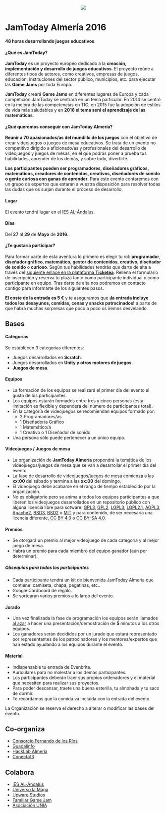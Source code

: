 <p align="center">
  <img src="http://hacklabalmeria.net/recursos/2016-05-27/jamtoday_almeria.png" />
</p>

JamToday Almería 2016
===========

**48 horas desarrollando juegos educativos**.

#### ¿Qué es JamToday?
**JamToday** es un proyecto europeo dedicado a la **creación, implementación y desarrollo de juegos educativos**. El proyecto reúne a diferentes tipos de actores, como creativos, empresas de juegos, educación, instituciones del sector público, municipios, etc. para ejecutar las **Game Jams** por toda Europa.

**JamToday** creará **Game Jams** en diferentes lugares de Europa y cada competición JamToday se centrará en un tema particular. En 2014 se centró en la mejora de las competencias en TIC, en 2015 fue la adopción de estilos de vida más saludables y en **2016 el tema será el aprendizaje de las matemáticas**.

#### ¿Qué queremos conseguir con JamToday Almería?
**Reunir a 70 apasionados/as del mundillo de los juegos** con el objetivo de crear videojuegos o juegos de mesa educativos. Se trata de un evento no competitivo dirigido a aficionado/as y profesionales del desarrollo de videojuegos y juegos de mesas, en el que podrás poner a prueba tus habilidades, aprender de los demás, y sobre todo, divertirte.

**Los participantes pueden ser programadores, diseñadores gráficos, matemáticos, creadores de contenidos, creativos, diseñadores de sonido o gente curiosa con ganas de aprender**. Para este evento contaremos con un grupo de expertos que estarán a vuestra disposición para resolver todas las dudas que os surjan durante el proceso de desarrollo.

#### Lugar
El evento tendrá lugar en el [IES AL-Ándalus](https://www.iesalandalus.org). 

#### Días
Del **27** al **29** de **Mayo** de **2016**.

#### ¿Te gustaría participar?
Para formar parte de esta aventura lo primero es elegir tu rol: **programador**, **diseñador gráfico**, **matemático**, **gestor de contenidos**, **creativo**, **diseñador de sonido** o **curioso**. Según tus habilidades tendrás que darte de alta a través del [siguiente enlace en la plataforma **Ticketea**](https://www.ticketea.com/entradas-networking-jamtodayalmeria/). Rellena el formulario de inscripción y reserva tu plaza tanto como participante individual o como participante en equipo. Tras darte de alta nos podremos en contacto contigo para informarte de los siguientes pasos.

**El coste de la entrada es 5 €** y te aseguramos que **¡la entrada incluye todos los desayunos, comidas, cenas y snacks patrocinados!** a parte de que habrá muchas sorpresas que poco a poco os iremos desvelando.

Bases
-----

#### Categorías
Se establecen 3 categorías diferentes:
* Juegos desarrollados en **Scratch**.
* Juegos desarrollados en **Unity y otros motores de juegos**.
* **Juegos de mesa**.

#### Equipos
* La formación de los equipos se realizará el primer día del evento al gusto de los participantes.
* Los equipos estarán formados entre tres y cinco personas (esta limitación es flexible y dependerá del número de participantes total).
* En la categoría de videojuegos se recomiendan equipos formado por: 
  * 2 Programadores/as
  * 1 Diseñador/a Gráfico
  * 1 Matemático/a
  * 1 Creativo o 1 Diseñador de sonido
* Una persona sólo puede pertenecer a un único equipo.  

#### Videojuegos / Juegos de mesa
* La organización de **JamToday Almería** propondrá la temática de los videojuegos/juegos de mesa que se van a desarrollar el primer día del evento.
* La fase de desarrollo de videojuegos/juegos de mesa comienza a las **xx:00** del sábado y termina a las **xx:00** del domingo.
* El videojuego debe acabarse en el rango de tiempo establecido por la organización.
* No es obligatorio pero se anima a todos los equipos participantes a que liberen los videojuegos desarrollados en un repositorio público con alguna licencia libre para sotware: [GPL3](http://www.gnu.org/licenses/gpl-3.0.html), [GPL2](http://www.gnu.org/licenses/gpl-2.0.html), [LGPL3](http://www.gnu.org/licenses/lgpl-3.0.html), [LGPL2.1](http://www.gnu.org/licenses/lgpl-2.1.html), [AGPL3](http://www.gnu.org/licenses/agpl-3.0.html), 
[Apache2](http://opensource.org/licenses/Apache-2.0), [BSD3](http://opensource.org/licenses/BSD-3-Clause), [BSD2](http://opensource.org/licenses/BSD-2-Clause) o [MIT](http://opensource.org/licenses/MIT)
y para contenido, de ser necesaria una licencia diferente, [CC BY 4.0](https://creativecommons.org/licenses/by/4.0/) o [CC BY-SA 4.0](https://creativecommons.org/licenses/by-sa/4.0/).


#### Premios
* Se otorgará un premio al mejor videojuego de cada categoría y al mejor juego de mesa.
* Habrá un premio para cada miembro del equipo ganador (aún por determinar).

##### Obsequios para todos los participantes
* Cada participante tendrá un kit de bienvenida JamToday Almería que contiene: camiseta, chapa, pegatinas, etc..
* Google Cardboard de regalo.
* Se sortearán varios premios a lo largo del evento.

#### Jurado
* Una vez finalizada la fase de programación los equipos serán llamados [al azar](http://www.random.org/lists/) a hacer una presentación/demostración de **5** minutos a los otros equipos.
* Los ganadores serán decididos por un jurado que estará representado por representantes de los patrocinadores y los mentores/expertos que han estado ayudando a los equipos durante el evento.

#### Material
* Indispensable tu entrada de Evenbrite.
* Auriculares para no molestar a los demás participantes.
* Los participantes deberán traer sus propios ordenadores y el material que necesiten para realizar sus proyectos.
* Para poder descansar, traete una buena esterilla, tu almohada y tu saco de dormir.
* Te recordamos que la comida va incluida con la entrada del evento.

La Organización se reserva el derecho a alterar o modificar las bases del evento.

Co-organiza
--------
* [Consorcio Fernando de los Ríos](http://www.consorciofernandodelosrios.es)
* [Guadalinfo](http://www.guadalinfo.es)
* [HackLab Almería](http://hacklabalmeria.net)
* [Conecta13](http://conecta13.com)

Colabora
--------
* [IES AL-Ándalus](https://www.iesalandalus.org)
* [Universo la Maga](http://www.universolamaga.com)
* [Upware Studios](http://www.upwarestudios.com)
* [Familiar Game Jam](http://jams.gamejolt.io/familiargamejam6)
* [Asociación UNIA](http://uniaual.net)
